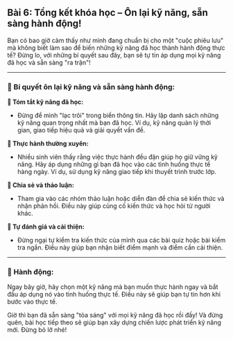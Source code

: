 ## Bài 6: Tổng kết khóa học – Ôn lại kỹ năng, sẵn sàng hành động!

Bạn có bao giờ cảm thấy như mình đang chuẩn bị cho một "cuộc phiêu lưu" mà không biết làm sao để biến những kỹ năng đã học thành hành động thực tế? Đừng lo, với những bí quyết sau đây, bạn sẽ tự tin áp dụng mọi kỹ năng đã học và sẵn sàng "ra trận"!

---

### 📌 Bí quyết ôn lại kỹ năng và sẵn sàng hành động:

**🔹 Tóm tắt kỹ năng đã học:**
- Đừng để mình "lạc trôi" trong biển thông tin. Hãy lập danh sách những kỹ năng quan trọng nhất mà bạn đã học. Ví dụ, kỹ năng quản lý thời gian, giao tiếp hiệu quả và giải quyết vấn đề.

**🔹 Thực hành thường xuyên:**
- Nhiều sinh viên thấy rằng việc thực hành đều đặn giúp họ giữ vững kỹ năng. Hãy áp dụng những gì bạn đã học vào các tình huống thực tế hàng ngày. Ví dụ, sử dụng kỹ năng giao tiếp khi thuyết trình trước lớp.

**🔹 Chia sẻ và thảo luận:**
- Tham gia vào các nhóm thảo luận hoặc diễn đàn để chia sẻ kiến thức và nhận phản hồi. Điều này giúp củng cố kiến thức và học hỏi từ người khác.

**🔹 Tự đánh giá và cải thiện:**
- Đừng ngại tự kiểm tra kiến thức của mình qua các bài quiz hoặc bài kiểm tra ngắn. Điều này giúp bạn nhận biết điểm mạnh và điểm cần cải thiện.

---

### 🚀 Hành động:

Ngay bây giờ, hãy chọn một kỹ năng mà bạn muốn thực hành ngay và bắt đầu áp dụng nó vào tình huống thực tế. Điều này sẽ giúp bạn tự tin hơn khi bước vào thực tế.

Giờ thì bạn đã sẵn sàng "tỏa sáng" với mọi kỹ năng đã học rồi đấy! Và đừng quên, bài học tiếp theo sẽ giúp bạn xây dựng chiến lược phát triển kỹ năng mới. Đừng bỏ lỡ nhé!
